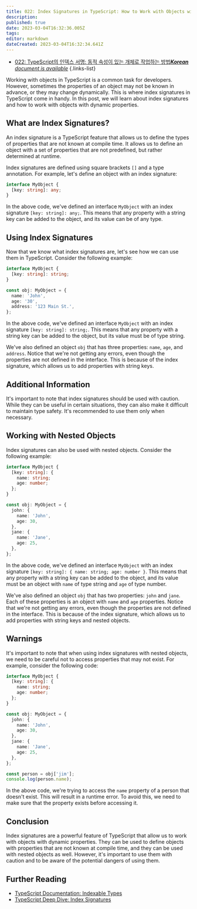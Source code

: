 ```yaml
---
title: 022: Index Signatures in TypeScript: How to Work with Objects with Dynamic Properties
description: 
published: true
date: 2023-03-04T16:32:36.005Z
tags: 
editor: markdown
dateCreated: 2023-03-04T16:32:34.641Z
---
```


- [022: TypeScript의 인덱스 서명: 동적 속성이 있는 개체로 작업하는 방법***Korean** document is available*](/ko/Knowledge-base/TypeScript/Learning/022-index-signatures-in-typescript-how-to-work-with-objects-with-dynamic-properties)
{.links-list}


Working with objects in TypeScript is a common task for developers. However, sometimes the properties of an object may not be known in advance, or they may change dynamically. This is where index signatures in TypeScript come in handy. In this post, we will learn about index signatures and how to work with objects with dynamic properties.

## What are Index Signatures?

An index signature is a TypeScript feature that allows us to define the types of properties that are not known at compile time. It allows us to define an object with a set of properties that are not predefined, but rather determined at runtime.

Index signatures are defined using square brackets `[]` and a type annotation. For example, let's define an object with an index signature:

```typescript
interface MyObject {
  [key: string]: any;
}
```

In the above code, we've defined an interface `MyObject` with an index signature `[key: string]: any;`. This means that any property with a string key can be added to the object, and its value can be of any type.

## Using Index Signatures

Now that we know what index signatures are, let's see how we can use them in TypeScript. Consider the following example:

```typescript
interface MyObject {
  [key: string]: string;
}

const obj: MyObject = {
  name: 'John',
  age: '30',
  address: '123 Main St.',
};
```

In the above code, we've defined an interface `MyObject` with an index signature `[key: string]: string;`. This means that any property with a string key can be added to the object, but its value must be of type string.

We've also defined an object `obj` that has three properties: `name`, `age`, and `address`. Notice that we're not getting any errors, even though the properties are not defined in the interface. This is because of the index signature, which allows us to add properties with string keys.

## Additional Information

It's important to note that index signatures should be used with caution. While they can be useful in certain situations, they can also make it difficult to maintain type safety. It's recommended to use them only when necessary.

## Working with Nested Objects

Index signatures can also be used with nested objects. Consider the following example:

```typescript
interface MyObject {
  [key: string]: {
    name: string;
    age: number;
  };
}

const obj: MyObject = {
  john: {
    name: 'John',
    age: 30,
  },
  jane: {
    name: 'Jane',
    age: 25,
  },
};
```

In the above code, we've defined an interface `MyObject` with an index signature `[key: string]: { name: string; age: number }`. This means that any property with a string key can be added to the object, and its value must be an object with `name` of type string and `age` of type number.

We've also defined an object `obj` that has two properties: `john` and `jane`. Each of these properties is an object with `name` and `age` properties. Notice that we're not getting any errors, even though the properties are not defined in the interface. This is because of the index signature, which allows us to add properties with string keys and nested objects.

## Warnings

It's important to note that when using index signatures with nested objects, we need to be careful not to access properties that may not exist. For example, consider the following code:

```typescript
interface MyObject {
  [key: string]: {
    name: string;
    age: number;
  };
}

const obj: MyObject = {
  john: {
    name: 'John',
    age: 30,
  },
  jane: {
    name: 'Jane',
    age: 25,
  },
};

const person = obj['jim'];
console.log(person.name);
```

In the above code, we're trying to access the `name` property of a person that doesn't exist. This will result in a runtime error. To avoid this, we need to make sure that the property exists before accessing it.

## Conclusion

Index signatures are a powerful feature of TypeScript that allow us to work with objects with dynamic properties. They can be used to define objects with properties that are not known at compile time, and they can be used with nested objects as well. However, it's important to use them with caution and to be aware of the potential dangers of using them.

## Further Reading

- [TypeScript Documentation: Indexable Types](https://www.typescriptlang.org/docs/handbook/interfaces.html#indexable-types)
- [TypeScript Deep Dive: Index Signatures](https://basarat.gitbook.io/typescript/type-system/index-signatures)